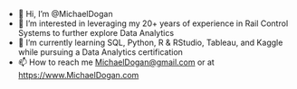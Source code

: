 - 👋 Hi, I’m @MichaelDogan
- 👀 I’m interested in leveraging my 20+ years of experience in Rail Control Systems to further explore Data Analytics
- 🌱 I’m currently learning SQL, Python, R & RStudio, Tableau, and Kaggle while pursuing a Data Analytics certification
- 📫 How to reach me MichaelDogan@gmail.com or at https://www.MichaelDogan.com

<!---
MichaelDogan/MichaelDogan is a ✨ special ✨ repository because its `README.md` (this file) appears on your GitHub profile.
You can click the Preview link to take a look at your changes.
--->
